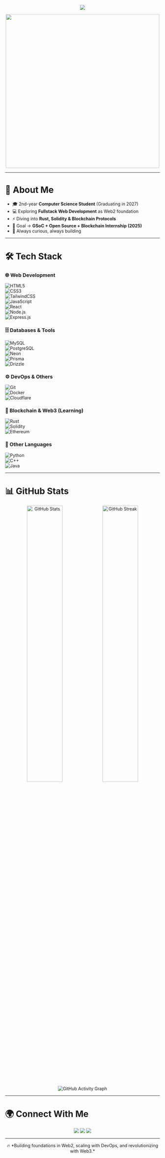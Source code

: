 <!-- Typing SVG -->
<p align="center">
  <a href="https://github.com/KartikBuilds">
    <img src="https://readme-typing-svg.herokuapp.com?size=24&color=FFFFFF&center=true&vCenter=true&width=500&lines=Hi+👋,+I'm+Kartik+(Krish)+Shinde;Web2+|+DevOps+|+Web3;Future+Core+Blockchain+Developer;">
  </a>
</p>


<!-- Banner / GIF -->
<p align="center">
  <img src="https://media.giphy.com/media/qgQUggAC3Pfv687qPC/giphy.gif" width="500"/>
</p>

---

# 💫 About Me  
- 🎓 2nd-year **Computer Science Student** (Graduating in 2027)  
- 💻 Exploring **Fullstack Web Development** as Web2 foundation  
- ⚡ Diving into **Rust, Solidity & Blockchain Protocols**  
- 🎯 Goal → **GSoC + Open Source + Blockchain Internship (2025)**  
- 🌱 Always curious, always building  

---

# 🛠 Tech Stack  

### 🌐 Web Development  
![HTML5](https://img.shields.io/badge/HTML5-E34F26?style=for-the-badge&logo=html5&logoColor=white)  
![CSS3](https://img.shields.io/badge/CSS3-1572B6?style=for-the-badge&logo=css3&logoColor=white)  
![TailwindCSS](https://img.shields.io/badge/TailwindCSS-38B2AC?style=for-the-badge&logo=tailwind-css&logoColor=white)  
![JavaScript](https://img.shields.io/badge/JavaScript-F7E017?style=for-the-badge&logo=javascript&logoColor=black)  
![React](https://img.shields.io/badge/React-20232a?style=for-the-badge&logo=react&logoColor=61dafb)  
![Node.js](https://img.shields.io/badge/Node.js-43853d?style=for-the-badge&logo=node.js&logoColor=white)  
![Express.js](https://img.shields.io/badge/Express.js-000000?style=for-the-badge&logo=express&logoColor=white)  

### 🗄 Databases & Tools  
![MySQL](https://img.shields.io/badge/MySQL-00758f?style=for-the-badge&logo=mysql&logoColor=white)  
![PostgreSQL](https://img.shields.io/badge/PostgreSQL-316192?style=for-the-badge&logo=postgresql&logoColor=white)  
![Neon](https://img.shields.io/badge/NeonDB-00E88F?style=for-the-badge&logo=neondatabase&logoColor=white)  
![Prisma](https://img.shields.io/badge/Prisma-2D3748?style=for-the-badge&logo=prisma&logoColor=white)  
![Drizzle](https://img.shields.io/badge/Drizzle-FFB703?style=for-the-badge&logo=drizzle&logoColor=black)  

### ⚙️ DevOps & Others  
![Git](https://img.shields.io/badge/Git-F05033?style=for-the-badge&logo=git&logoColor=white)  
![Docker](https://img.shields.io/badge/Docker-0db7ed?style=for-the-badge&logo=docker&logoColor=white)  
![Cloudflare](https://img.shields.io/badge/Cloudflare-f38020?style=for-the-badge&logo=cloudflare&logoColor=white)  

### 🔗 Blockchain & Web3 (Learning)  
![Rust](https://img.shields.io/badge/Rust-000000?style=for-the-badge&logo=rust&logoColor=white)  
![Solidity](https://img.shields.io/badge/Solidity-363636?style=for-the-badge&logo=solidity&logoColor=white)  
![Ethereum](https://img.shields.io/badge/Ethereum-3C3C3D?style=for-the-badge&logo=ethereum&logoColor=white)  

### 🐍 Other Languages  
![Python](https://img.shields.io/badge/Python-3776AB?style=for-the-badge&logo=python&logoColor=white)  
![C++](https://img.shields.io/badge/C++-00599C?style=for-the-badge&logo=cplusplus&logoColor=white)  
![Java](https://img.shields.io/badge/Java-ED8B00?style=for-the-badge&logo=openjdk&logoColor=white)  

---

# 📊 GitHub Stats  

<p align="center">
  <img src="https://github-readme-stats.vercel.app/api?username=KartikBuilds&show_icons=true&theme=tokyonight" alt="GitHub Stats" width="48%"/>
  <img src="https://github-readme-streak-stats.herokuapp.com/?user=KartikBuilds&theme=tokyonight" alt="GitHub Streak" width="48%"/>
</p>  

<p align="center">
  <img src="https://github-readme-activity-graph.vercel.app/graph?username=KartikBuilds&theme=react-dark&hide_border=true" alt="GitHub Activity Graph"/>
</p>  

---

# 🌍 Connect With Me  

<p align="center">
  <a href="https://github.com/KartikBuilds"><img src="https://img.shields.io/badge/GitHub-171515?style=for-the-badge&logo=github&logoColor=white"/></a>
  <a href="mailto:itskrishdev3@gmail.com"><img src="https://img.shields.io/badge/Email-D14836?style=for-the-badge&logo=gmail&logoColor=white"/></a>
  <a href="https://www.linkedin.com/in/"><img src="https://img.shields.io/badge/LinkedIn-0A66C2?style=for-the-badge&logo=linkedin&logoColor=white"/></a>
</p>  

---

<p align="center">  
🔥 *Building foundations in Web2, scaling with DevOps, and revolutionizing with Web3.*  
</p>
